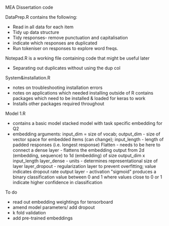  MEA
Dissertation code

DataPrep.R contains the following:
* Read in all data for each item
* Tidy up data structure
* Tidy responses- remove punctuation and capitalisation
* indicate which responses are duplicated
* Run tokeniser on responses to explore word freqs.


Notepad.R is a working file containing code that might be useful later
* Separating out duplicates without using the dup col


System&installation.R
* notes on troubleshooting installation errors
* notes on applications which needed installing outside of R 
contains packages which need to be installed & loaded for keras to work
* Installs other packages required throughout


Model 1.R
* contains a basic model stacked model with task specific embedding for Q2
* embedding arguments: input_dim = size of vocab; output_dim - size of vector space for embedded items (can change); input_length - length of padded responses (i.e. longest response)
Flatten - needs to be here to connect a dense layer - flattens the embedding output from 2d (embedding, sequence) to 1d (embedding) of size output_dim x input_length
layer_dense - units - determines representational size of layer
layer_dropout - regularization layer to prevent overfitting; value indicates dropout rate
output layer - activation "sigmoid" produces a binary classification value between 0 and 1 where values close to 0 or 1 indicate higher confidence in classification


To do
* read out embedding weightings for tensorboard
* amend model parameters/ add dropout 
* k fold validation
* add pre-trained embeddings
